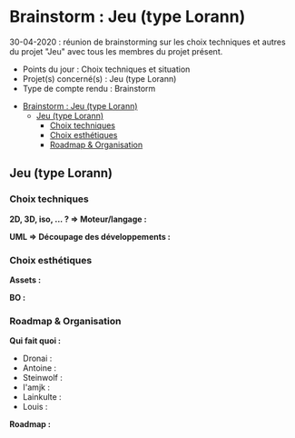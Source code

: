 # Brainstorm : Jeu (type Lorann) 
30-04-2020 : réunion de brainstorming sur les choix techniques et autres du projet "Jeu" avec tous les membres du projet présent.

* Points du jour        : Choix techniques et situation
* Projet(s) concerné(s) : Jeu (type Lorann)
* Type de compte rendu  : Brainstorm

- [Brainstorm : Jeu (type Lorann)](#brainstorm--jeu-type-lorann)
  - [Jeu (type Lorann)](#jeu-type-lorann)
    - [Choix techniques](#choix-techniques)
    - [Choix esthétiques](#choix-esthétiques)
    - [Roadmap & Organisation](#roadmap--organisation)

## Jeu (type Lorann)

### Choix techniques
**2D, 3D, iso, ... ? => Moteur/langage :**

**UML => Découpage des développements :**

### Choix esthétiques
**Assets :**

**BO :**

### Roadmap & Organisation
**Qui fait quoi :**
  * Dronai :
  * Antoine :
  * Steinwolf :
  * I'amjk :
  * Lainkulte :
  * Louis :
  
**Roadmap :**




